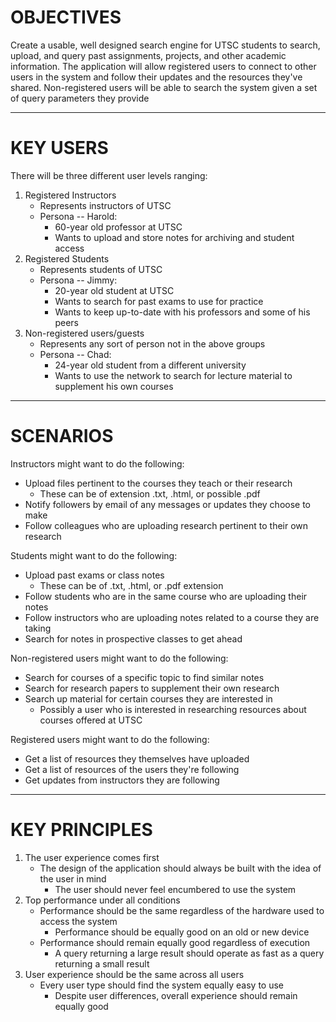 # OBJECTIVES

Create a usable, well designed search engine for UTSC students to search, upload, and query past assignments, projects, and other academic information. The application will allow registered users to connect to other users in the system and follow their updates and the resources they've shared. Non-registered users will be able to search the system given a set of query parameters they provide

---

# KEY USERS

There will be three different user levels ranging:

1. Registered Instructors
    * Represents instructors of UTSC
    * Persona -- Harold:
        * 60-year old professor at UTSC
        * Wants to upload and store notes for archiving and student access
2. Registered Students
    * Represents students of UTSC
    * Persona -- Jimmy:
        * 20-year old student at UTSC
        * Wants to search for past exams to use for practice
        * Wants to keep up-to-date with his professors and some of his peers
3. Non-registered users/guests
    * Represents any sort of person not in the above groups
    * Persona -- Chad:
        * 24-year old student from a different university
        * Wants to use the network to search for lecture material to supplement his own courses

---

# SCENARIOS

Instructors might want to do the following:

* Upload files pertinent to the courses they teach or their research
    * These can be of extension .txt, .html, or possible .pdf
* Notify followers by email of any messages or updates they choose to make
* Follow colleagues who are uploading research pertinent to their own research

Students might want to do the following:

* Upload past exams or class notes
    * These can be of .txt, .html, or .pdf extension
* Follow students who are in the same course who are uploading their notes
* Follow instructors who are uploading notes related to a course they are taking
* Search for notes in prospective classes to get ahead

Non-registered users might want to do the following:

* Search for courses of a specific topic to find similar notes
* Search for research papers to supplement their own research
* Search up material for certain courses they are interested in
    * Possibly a user who is interested in researching resources about courses offered at UTSC

Registered users might want to do the following:
* Get a list of resources they themselves have uploaded
* Get a list of resources of the users they're following
* Get updates from instructors they are following

---

# KEY PRINCIPLES

1. The user experience comes first
    * The design of the application should always be built with the idea of the user in mind
        * The user should never feel encumbered to use the system
2. Top performance under all conditions
    * Performance should be the same regardless of the hardware used to access the system
        * Performance should be equally good on an old or new device
    * Performance should remain equally good regardless of execution
        * A query returning a large result should operate as fast as a query returning a small result
3. User experience should be the same across all users
    * Every user type should find the system equally easy to use
        * Despite user differences, overall experience should remain equally good
